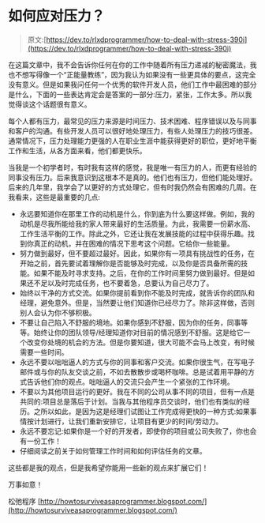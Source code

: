 # 如何应对压力？

> 原文:[https://dev.to/rlxdprogrammer/how-to-deal-with-stress-390i](https://dev.to/rlxdprogrammer/how-to-deal-with-stress-390i)

在这篇文章中，我不会告诉你任何在你的工作中随着所有压力递减的秘密魔法，我也不想写得像一个“正能量教练”，因为我认为如果没有一些更具体的要点，这完全没有意义。但是如果我问任何一个优秀的软件开发人员，他们工作中最困难的部分是什么，下面的一些表达肯定会是答案的一部分:压力，紧张，工作太多。所以我觉得谈这个话题很有意义。

每个人都有压力，最常见的压力来源是时间压力、技术困难、程序错误以及与同事和客户的沟通。有些开发人员可以很好地处理压力，有些人处理压力的技巧很差。通常情况下，压力处理能力更强的人在职业生涯中能获得更好的职位，更好地平衡工作和生活，从各方面来看，他们都更快乐。

当我是一个初学者时，有时我有这样的感觉，我是唯一有压力的人，而更有经验的同事没有压力。后来我意识到这根本不是真的。他们也有压力，但他们能处理好。后来的几年里，我学会了以更好的方式处理它，但有时我仍然会有困难的几周。在我看来，这些是最重要的几点:

*   永远要知道你在那里工作的动机是什么，你到底为什么要这样做。例如，我的动机是尽我所能给我的家人带来最好的生活质量。为此，我需要一份薪水高、工作生活平衡的工作。除此之外，它还让我在发展技能的过程中获得乐趣。找到你真正的动机，并在困难的情况下思考这个问题。它给你一些能量。
*   努力做到最好，但不要超过最好。因此，如果你有一项具有挑战性的任务，在开始之前，首先要试着理解你是否能够及时完成，以及你是否具备所需的技能。如果不能及时寻求支持。之后，在你的工作时间里努力做到最好。但是如果还不足以及时完成任务，也不要着急，总要认为自己尽力了。
*   始终以干净的方式交流。如果你提前看到你不能及时完成，就告诉你的团队和经理，避免意外。但是，当然要让他们知道你已经尽力了。除非这样做，否则别人会认为你不够积极。
*   不要让自己陷入不舒服的境地。如果你感到不舒服，因为你的任务，同事等等。始终让你的团队领导/经理知道你对目前的情况感到不舒服。这是给它一个改变你处境的机会的方法。但是你要知道，很大可能不会马上改变，有时候需要一些时间。
*   永远不要以咄咄逼人的方式与你的同事和客户交流。如果你很生气，在写电子邮件或与你的队友交谈之前，不如去散散步或喝杯咖啡。总是试着用平静的方式告诉他们你的观点。咄咄逼人的交流只会产生一个紧张的工作环境。
*   不要以为其他项目运行的更好。我在不同的公司从事不同的项目，但有一点是共同的:项目总是落后于计划。当我与其他程序员交谈时，他们也有类似的经历。之所以如此，是因为这是经理们试图让工作完成得更快的一种方式:如果事情按计划进行，让我们重新安排它，让项目有更少的时间/劳动力。
*   永远不要忘记:如果你是一个好的开发者，即使你的项目或公司失败了，你也会有一份工作！
*   仔细阅读之前关于如何管理工作时间和如何评估任务的文章。

这些都是我的观点，但是我希望你能用一些新的观点来扩展它们！

万事如意！

松弛程序
[http://howtosurviveasaprogrammer.blogspot.com/](http://howtosurviveasaprogrammer.blogspot.com/)